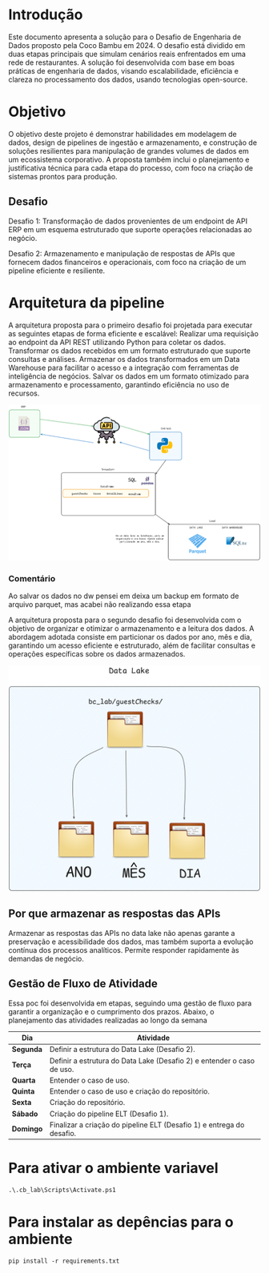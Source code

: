 # Introdução

Este documento apresenta a solução para o Desafio de Engenharia de Dados proposto pela Coco Bambu em 2024. O desafio está dividido em duas etapas principais que simulam cenários reais enfrentados em uma rede de restaurantes.
A solução foi desenvolvida com base em boas práticas de engenharia de dados, visando escalabilidade, eficiência e clareza no processamento dos dados, usando tecnologias open-source.

# Objetivo

O objetivo deste projeto é demonstrar habilidades em modelagem de dados, design de pipelines de ingestão e armazenamento, e construção de soluções resilientes para manipulação de grandes volumes de dados em um ecossistema corporativo. A proposta também inclui o planejamento e justificativa técnica para cada etapa do processo, com foco na criação de sistemas prontos para produção.

## Desafio 

Desafio 1: Transformação de dados provenientes de um endpoint de API ERP em um esquema estruturado que suporte operações relacionadas ao negócio.

Desafio 2: Armazenamento e manipulação de respostas de APIs que fornecem dados financeiros e operacionais, com foco na criação de um pipeline eficiente e resiliente.


# Arquitetura da pipeline

A arquitetura proposta para o primeiro desafio foi projetada para executar as seguintes etapas de forma eficiente e escalável:
Realizar uma requisição ao endpoint da API REST utilizando Python para coletar os dados.
Transformar os dados recebidos em um formato estruturado que suporte consultas e análises.
Armazenar os dados transformados em um Data Warehouse para facilitar o acesso e a integração com ferramentas de inteligência de negócios.
Salvar os dados em um formato otimizado para armazenamento e processamento, garantindo eficiência no uso de recursos.

![](/img/arq.png)

### Comentário

Ao salvar os dados no dw pensei em deixa um backup em formato de arquivo parquet, mas acabei não realizando essa etapa

A arquitetura proposta para o segundo desafio foi desenvolvida com o objetivo de organizar e otimizar o armazenamento e a leitura dos dados. A abordagem adotada consiste em particionar os dados por ano, mês e dia, garantindo um acesso eficiente e estruturado, além de facilitar consultas e operações específicas sobre os dados armazenados.

![](/img/Untitled-2024-06-28-1436.png)

## Por que armazenar as respostas das APIs

Armazenar as respostas das APIs no data lake não apenas garante a preservação e acessibilidade dos dados, mas também suporta a evolução contínua dos processos analíticos. Permite responder rapidamente às demandas de negócio.


## Gestão de Fluxo de Atividade

Essa poc foi desenvolvida em etapas, seguindo uma gestão de fluxo para garantir a organização e o cumprimento dos prazos. Abaixo, o planejamento das atividades realizadas ao longo da semana

| Dia      | Atividade                                                                 |
|----------|---------------------------------------------------------------------------|
| **Segunda**  | Definir a estrutura do Data Lake (Desafio 2).                             |
| **Terça**    | Definir a estrutura do Data Lake (Desafio 2) e entender o caso de uso.    |
| **Quarta**   | Entender o caso de uso.                                                  |
| **Quinta**   | Entender o caso de uso e criação do repositório.                          |
| **Sexta**    | Criação do repositório.                                                  |
| **Sábado**   | Criação do pipeline ELT (Desafio 1).                                      |
| **Domingo**  | Finalizar a criação do pipeline ELT (Desafio 1) e entrega do desafio.     |


# Para ativar o ambiente variavel

```
.\.cb_lab\Scripts\Activate.ps1 
```

# Para instalar as depências para o ambiente

```
pip install -r requirements.txt
```

